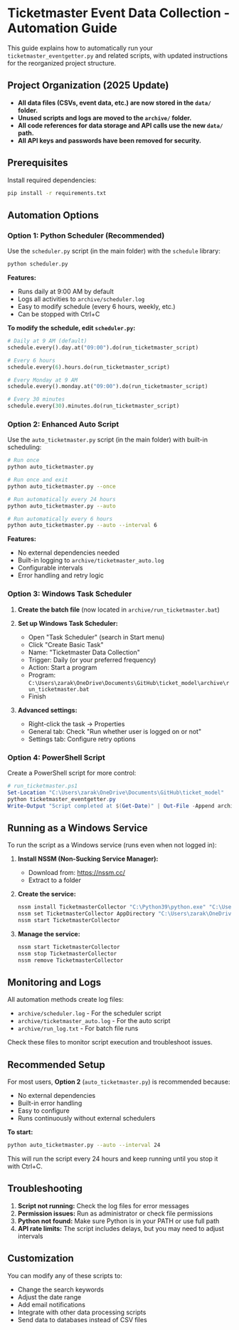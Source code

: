 
# Ticketmaster Event Data Collection - Automation Guide

This guide explains how to automatically run your `ticketmaster_eventgetter.py` and related scripts, with updated instructions for the reorganized project structure.

## Project Organization (2025 Update)

- **All data files (CSVs, event data, etc.) are now stored in the `data/` folder.**
- **Unused scripts and logs are moved to the `archive/` folder.**
- **All code references for data storage and API calls use the new `data/` path.**
- **All API keys and passwords have been removed for security.**

## Prerequisites

Install required dependencies:

```bash
pip install -r requirements.txt
```

## Automation Options

### Option 1: Python Scheduler (Recommended)

Use the `scheduler.py` script (in the main folder) with the `schedule` library:

```bash
python scheduler.py
```

**Features:**
- Runs daily at 9:00 AM by default
- Logs all activities to `archive/scheduler.log`
- Easy to modify schedule (every 6 hours, weekly, etc.)
- Can be stopped with Ctrl+C

**To modify the schedule, edit `scheduler.py`:**
```python
# Daily at 9 AM (default)
schedule.every().day.at("09:00").do(run_ticketmaster_script)

# Every 6 hours
schedule.every(6).hours.do(run_ticketmaster_script)

# Every Monday at 9 AM
schedule.every().monday.at("09:00").do(run_ticketmaster_script)

# Every 30 minutes
schedule.every(30).minutes.do(run_ticketmaster_script)
```

### Option 2: Enhanced Auto Script

Use the `auto_ticketmaster.py` script (in the main folder) with built-in scheduling:

```bash
# Run once
python auto_ticketmaster.py

# Run once and exit
python auto_ticketmaster.py --once

# Run automatically every 24 hours
python auto_ticketmaster.py --auto

# Run automatically every 6 hours
python auto_ticketmaster.py --auto --interval 6
```

**Features:**
- No external dependencies needed
- Built-in logging to `archive/ticketmaster_auto.log`
- Configurable intervals
- Error handling and retry logic

### Option 3: Windows Task Scheduler

1. **Create the batch file** (now located in `archive/run_ticketmaster.bat`)

2. **Set up Windows Task Scheduler:**
   - Open "Task Scheduler" (search in Start menu)
   - Click "Create Basic Task"
   - Name: "Ticketmaster Data Collection"
   - Trigger: Daily (or your preferred frequency)
   - Action: Start a program
   - Program: `C:\Users\zarak\OneDrive\Documents\GitHub\ticket_model\archive\run_ticketmaster.bat`
   - Finish

3. **Advanced settings:**
   - Right-click the task → Properties
   - General tab: Check "Run whether user is logged on or not"
   - Settings tab: Configure retry options

### Option 4: PowerShell Script

Create a PowerShell script for more control:

```powershell
# run_ticketmaster.ps1
Set-Location "C:\Users\zarak\OneDrive\Documents\GitHub\ticket_model"
python ticketmaster_eventgetter.py
Write-Output "Script completed at $(Get-Date)" | Out-File -Append archive\run_log.txt
```

## Running as a Windows Service

To run the script as a Windows service (runs even when not logged in):

1. **Install NSSM (Non-Sucking Service Manager):**
   - Download from: https://nssm.cc/
   - Extract to a folder

2. **Create the service:**
   ```cmd
   nssm install TicketmasterCollector "C:\Python39\python.exe" "C:\Users\zarak\OneDrive\Documents\GitHub\ticket_model\auto_ticketmaster.py --auto"
   nssm set TicketmasterCollector AppDirectory "C:\Users\zarak\OneDrive\Documents\GitHub\ticket_model"
   nssm start TicketmasterCollector
   ```

3. **Manage the service:**
   ```cmd
   nssm start TicketmasterCollector
   nssm stop TicketmasterCollector
   nssm remove TicketmasterCollector
   ```

## Monitoring and Logs

All automation methods create log files:
- `archive/scheduler.log` - For the scheduler script
- `archive/ticketmaster_auto.log` - For the auto script
- `archive/run_log.txt` - For batch file runs

Check these files to monitor script execution and troubleshoot issues.

## Recommended Setup

For most users, **Option 2** (`auto_ticketmaster.py`) is recommended because:
- No external dependencies
- Built-in error handling
- Easy to configure
- Runs continuously without external schedulers

**To start:**
```bash
python auto_ticketmaster.py --auto --interval 24
```

This will run the script every 24 hours and keep running until you stop it with Ctrl+C.

## Troubleshooting

1. **Script not running:** Check the log files for error messages
2. **Permission issues:** Run as administrator or check file permissions
3. **Python not found:** Make sure Python is in your PATH or use full path
4. **API rate limits:** The script includes delays, but you may need to adjust intervals

## Customization

You can modify any of these scripts to:
- Change the search keywords
- Adjust the date range
- Add email notifications
- Integrate with other data processing scripts
- Send data to databases instead of CSV files